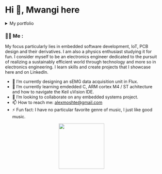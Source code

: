 

<h1>Hi 👋, Mwangi here </h1>

<details>
<summary> My portfolio </summary>

 <!--  
|              **Skill/Tool/Language**                     | **Rank / 10** |
|-----------------------------------------------------:|-----------     |
| PCB design:Kicad, Flux                               | 6              |
| Embedded C/ C++                                      | 4              |
| STM32 Cube IDE                                       | 3              |
| Keil uVisison                                        | 1              |
| ST Architecture/Cortex M4                            | 5              |
| LaTEX                                                | 4              |
-->


```C
typedef struct
{
   char Programming_Languages[];
   char Embedded_software_development_tools[];
   char PCB_design_softwares[];
   char Knowhow[];
} Portfolio;

int main (void)
{
 Portfolio MwangiAlex;
 uint32_t * arrPL=NULL;
 arrPL=& MwangiAlex.Programming_Languages[0];
         arrPL[3]= {Embedded_C, C++, LaTEX, MATLAB};  

 uint32_t * arrEDS=NULL;
 arrEDS=& MwangiAlex.Embedded_software_development_tools[0];
         arrEDS[2]={Keil_uvision, STM32CubeIDE};

 uint32_t * arrPDS=NULL;
 arrPDS=& MwangiAlex.PCB_design_softwares[0];
         arrPDS[2]={Kicad, Flux};

 uint32_t * arrB=NULL;
 arrK=& MwangiAlex.Knowhow[0];
         arrK[2]={ARM_Cortex_M4, STM32_Architecture};
}
```
</details> 


### :man_technologist: Me :
My focus particularly lies in embedded software development, IoT, PCB design and their derivatives. I am also a physics enthusiast studying it for fun. I consider myself to be an electronics engineer dedicated to the pursuit of realizing a sustainably efficient world through technology and more so in electronics engineering. I learn skills and create projects that I showcase here and on LinkedIn.

<!-- How to reach me: [![Linkedin Badge](https://img.shields.io/badge/-MwangiAlex-blue?style=flat&logo=Linkedin&logoColor=white)](https://www.linkedin.com/in/mwangi-alex/)-->

- 🔭 I’m currently designing an sEMG data acquisition unit in Flux.
- 🌱 I’m currently learning emdedded C, ARM cortex M4 / ST achitecture and how to navigate the Keil uVision IDE. 
- 👯 I’m looking to collaborate on any embedded systems project.
- 📫 How to reach me: alexmoshte@gmail.com
- ⚡ Fun fact: I have no particular favorite genre of music, I just like good music.

<div id="header" align="center">
  <img src="https://media.giphy.com/media/cyBjN2W4SQGFT4SscZ/giphy.gif" width="150"/>
</div>




<!--
**MoshteAlex/MoshteAlex** is a ✨ _special_ ✨ repository because its `README.md` (this file) appears on your GitHub profile.

Here are some ideas to get you started:

- 🔭 I’m currently working on ...
- 🌱 I’m currently learning ...
- 👯 I’m looking to collaborate on ...
- 🤔 I’m looking for help with ...
- 💬 Ask me about ...
- 📫 How to reach me: ...
- 😄 Pronouns: ...
- ⚡ Fun fact: ...
-->
